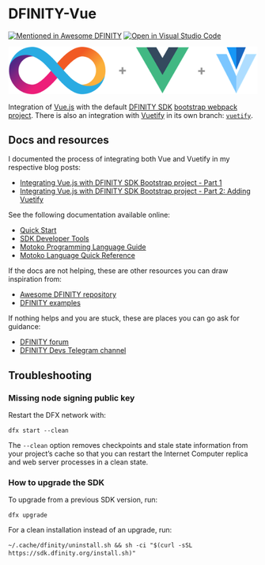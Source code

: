 # DFINITY-Vue

[![Mentioned in Awesome DFINITY](https://awesome.re/mentioned-badge.svg)](https://github.com/dfinity/awesome-dfinity)
[![Open in Visual Studio Code](https://open.vscode.dev/badges/open-in-vscode.svg)](https://open.vscode.dev/organization/repository)

<p align="center">
  <img src="logos.png">
</p>

Integration of [Vue.js][vue] with the default [DFINITY SDK][sdk] [bootstrap webpack project][project]. There is also an integration with [Vuetify][] in its own branch: [`vuetify`][vuetify-branch].

## Docs and resources

I documented the process of integrating both Vue and Vuetify in my respective blog posts:

- [Integrating Vue.js with DFINITY SDK Bootstrap project - Part 1][blog post part 1]
- [Integrating Vue.js with DFINITY SDK Bootstrap project - Part 2: Adding Vuetify][blog post part 2]

See the following documentation available online:

- [Quick Start](https://sdk.dfinity.org/docs/quickstart/quickstart-intro.html)
- [SDK Developer Tools](https://sdk.dfinity.org/docs/developers-guide/sdk-guide.html)
- [Motoko Programming Language Guide](https://sdk.dfinity.org/docs/language-guide/motoko.html)
- [Motoko Language Quick Reference](https://sdk.dfinity.org/docs/language-guide/language-manual.html)

If the docs are not helping, these are other resources you can draw inspiration from:

- [Awesome DFINITY repository](https://github.com/dfinity/awesome-dfinity)
- [DFINITY examples](https://github.com/dfinity/examples)

If nothing helps and you are stuck, these are places you can go ask for guidance:

- [DFINITY forum](https://forum.dfinity.org/)
- [DFINITY Devs Telegram channel](https://t.me/DFINITY_Devs)

## Troubleshooting

### Missing node signing public key

Restart the DFX network with:

```
dfx start --clean
```

The `--clean` option removes checkpoints and stale state information from your project’s cache so that you can restart the Internet Computer replica and web server processes in a clean state.

### How to upgrade the SDK

To upgrade from a previous SDK version, run:

```
dfx upgrade
```

For a clean installation instead of an upgrade, run:

```
~/.cache/dfinity/uninstall.sh && sh -ci "$(curl -sSL https://sdk.dfinity.org/install.sh)"
```

[vue]: https://vuejs.org/
[sdk]: https://sdk.dfinity.org/docs/index.html
[project]: https://sdk.dfinity.org/docs/developers-guide/tutorials/explore-templates.html
[vuetify]: https://vuetifyjs.com/
[vuetify-branch]: https://github.com/nop33/dfinity-vue/tree/vuetify
[blog post part 1]: https://www.iliascreates.com/integrating-vue-dfinity-sdk/
[blog post part 2]: https://www.iliascreates.com/integrating-vuetify-dfinity-sdk/
